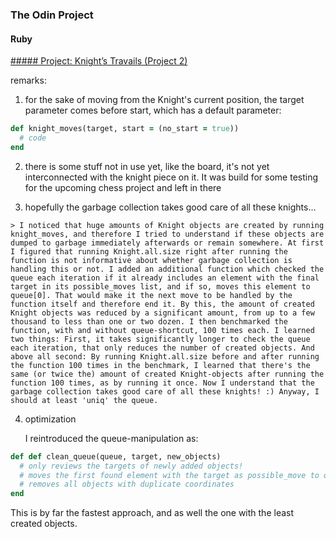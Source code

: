 ### The Odin Project
#### Ruby
[##### Project: Knight’s Travails (Project 2)](https://www.theodinproject.com/courses/ruby-programming/lessons/data-structures-and-algorithms)

remarks:
  1) for the sake of moving from the Knight's current position, the target parameter comes before start, which has a default parameter:
  ```ruby
  def knight_moves(target, start = (no_start = true))
    # code
  end
  ```
  2) there is some stuff not in use yet, like the board, it's not yet interconnected with the knight piece on it. It was build for some testing for the upcoming chess project and left in there

  3) hopefully the garbage collection takes good care of all these knights...

    > I noticed that huge amounts of Knight objects are created by running knight_moves, and therefore I tried to understand if these objects are dumped to garbage immediately afterwards or remain somewhere. At first I figured that running Knight.all.size right after running the function is not informative about whether garbage collection is handling this or not. I added an additional function which checked the queue each iteration if it already includes an element with the final target in its possible_moves list, and if so, moves this element to queue[0]. That would make it the next move to be handled by the function itself and therefore end it. By this, the amount of created Knight objects was reduced by a significant amount, from up to a few thousand to less than one or two dozen. I then benchmarked the function, with and without queue-shortcut, 100 times each. I learned two things: First, it takes significantly longer to check the queue each iteration, that only reduces the number of created objects. And above all second: By running Knight.all.size before and after running the function 100 times in the benchmark, I learned that there's the same (or twice the) amount of created Knight-objects after running the function 100 times, as by running it once. Now I understand that the garbage collection takes good care of all these knights! :) Anyway, I should at least 'uniq' the queue.


  4. optimization
  
      I reintroduced the queue-manipulation as:
  ```ruby
  def def clean_queue(queue, target, new_objects)
    # only reviews the targets of newly added objects!
    # moves the first found element with the target as possible_move to queue[0]
    # removes all objects with duplicate coordinates
  end
  ```
  This is by far the fastest approach, and as well the one with the least created objects.
